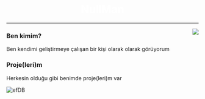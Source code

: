 <h1 align="center" style="color:#fff">NullMan</h1>
<hr> 
<img align="right" src="https://github-readme-stats.vercel.app/api/top-langs/?username=NulIMan&theme=dark&show_icons=true" />
<h3 align="left">
Ben kimim?
</h3>
<p>Ben kendimi geliştirmeye çalışan bir kişi olarak olarak görüyorum</p>
<h3>Proje(leri)m</h3>
<p>Herkesin olduğu gibi benimde proje(leri)m var</p>
<p href="https://www.npmjs.com/package/efdb">
<img alt="efDB" src="https://img.shields.io/badge/npm-efDB-red"/>
	</p>
